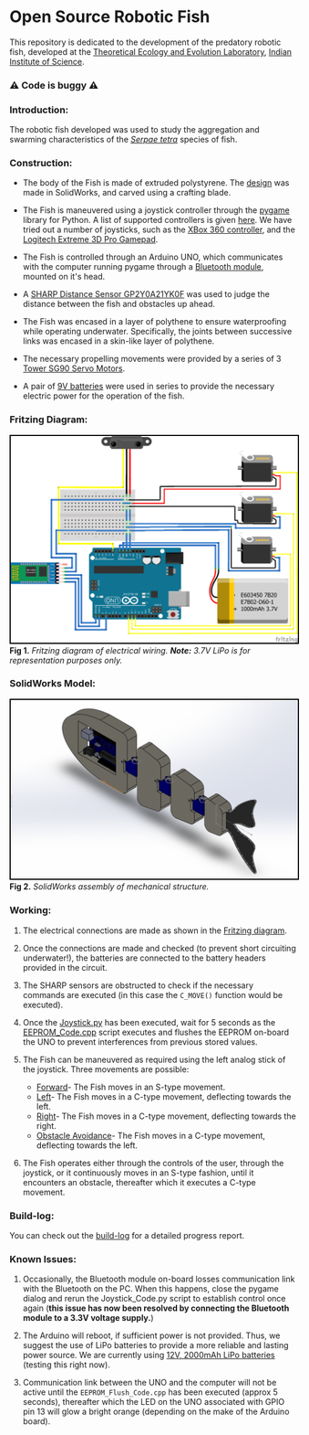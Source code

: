 # Open Source Robotic Fish

This repository is dedicated to the development of the predatory robotic fish, developed at the [Theoretical Ecology and Evolution Laboratory](https://teelabiisc.wordpress.com/ "TEE-Lab, IISc"), [Indian Institute of Science](https://www.iisc.ac.in "Indian Institute of Science, Bengaluru").

### :warning: Code is buggy :warning:

### Introduction:
The robotic fish developed was used to study the aggregation and swarming characteristics of the <em><a title="Serpae tetra" href="https://en.wikipedia.org/wiki/Serpae_tetra" target="_blank">Serpae tetra</a></em> species of fish.

### Construction:
 - The body of the Fish is made of extruded polystyrene. The [design](https://github.com/SarthakJShetty/fish/tree/master/Design_Files/Mechanical_Design/Fish_Design/ "Mechanical Designs") was made in SolidWorks, and carved using a crafting blade.

 - The Fish is maneuvered using a joystick controller through the [pygame](Pygame.org "pygame") library for Python. A list of supported controllers is given [here](https://www.pygame.org/docs/ref/joystick.html "pygame"). We have tried out a number of joysticks, such as the [XBox 360 controller](https://www.amazon.com/Xbox-360-Wireless-Controller-Packaging-Black/dp/B073WJCQGT/ref=sr_1_4?ie=UTF8&qid=1530160595&sr=8-4&keywords=xbox+360+controller "XBox 360 controller"), and the [Logitech Extreme 3D Pro Gamepad](https://www.amazon.com/Extreme-3D-Pro-Joystick-Windows/dp/B00009OY9U/ref=sr_1_1?s=videogames&ie=UTF8&qid=1530160648&sr=1-1&keywords=logitech+extreme+pro "Logitech Extreme 3D Pro").

 - The Fish is controlled through an Arduino UNO, which communicates with the computer running pygame through a [Bluetooth module](https://www.amazon.com/HiLetgo%C2%AE-Wireless-Bluetooth-Transceiver-Arduino/dp/B071YJG8DR/ref=sr_1_1_sspa?ie=UTF8&qid=1530698951&sr=8-1-spons&keywords=hc05&psc=1 "HC-05 Bluetooth Module"), mounted on it's head.

 - A [SHARP Distance Sensor GP2Y0A21YK0F](https://www.pololu.com/category/79/sharp-distance-sensors "Sharp Distance Sensor") was used to judge the distance between the fish and obstacles up ahead.

 - The Fish was encased in a layer of polythene to ensure waterproofing while operating underwater. Specifically, the joints between successive links was encased in a skin-like layer of polythene.

 - The necessary propelling movements were provided by a series of 3 [Tower SG90 Servo Motors](https://servodatabase.com/servo/towerpro/sg90 "Tower S690 Servo Motors").

 - A pair of [9V batteries](https://www.amazon.com/AmazonBasics-Everyday-Alkaline-Batteries-8-Pack/dp/B00MH4QM1S "9V Batteries") were used in series to provide the necessary electric power for the operation of the fish.

### Fritzing Diagram:
<img style="border: 2px solid black" src="https://raw.githubusercontent.com/SarthakJShetty/Fish/master/Design_Files/Electrical_Design/Circuit_Design/Fish_Circuitry.png" alt="Fritzing Diagram">
<figcaption><strong>Fig 1.</strong><em> Fritzing diagram of electrical wiring.</em>
<em><strong>Note:</strong> 3.7V LiPo is for representation purposes only.</em></figcaption>

### SolidWorks Model:
<img style="border:2px solid black;" src="https://raw.githubusercontent.com/SarthakJShetty/Fish/master/Design_Files/Mechanical_Design/Structure_Design/Fish_Assembly_Snapshot.png" alt="SolidWorks Model">
<figcaption><strong>Fig 2.</strong><em> SolidWorks assembly of mechanical structure.</em></figcaption>


### Working:
 1. The electrical connections are made as shown in the <a title="Fritzing Diagram" href="https://github.com/SarthakJShetty/Fish/master/Design_Files/Electrical_Design/Circuit_Design/Fish_Circuitry.png" alt="Fritzing Diagram">Fritzing diagram</a>.

 2. Once the connections are made and checked (to prevent short circuiting underwater!), the batteries are connected to the battery headers provided in the circuit.

 3. The SHARP sensors are obstructed to check if the necessary commands are executed (in this case the ```C_MOVE()``` function would be executed).

 4. Once the [Joystick.py](https://github.com/SarthakJShetty/fish/tree/master/Code/Joystick_Code/Joystick_Code.py) has been executed, wait for 5 seconds as the [EEPROM_Code.cpp](https://github.com/SarthakJShetty/Fish/tree/master/Code/CPP_Code/EEPROM_Flush_Code.cpp) script executes and flushes the EEPROM on-board the UNO to prevent interferences from previous stored values.

 5. The Fish can be maneuvered as required using the left analog stick of the joystick. Three movements are possible:
	- [Forward](https://github.com/SarthakJShetty/Fish/tree/master/Code/CPP_Code/Stable_Movement_Code.cpp)- The Fish moves in an S-type movement.
	- [Left](https://github.com/SarthakJShetty/Fish/tree/master/Code/CPP_Code/Stable_Movement_Code.cpp)- The Fish moves in a C-type movement, deflecting towards the left.
	- [Right](https://github.com/SarthakJShetty/Fish/tree/master/Code/CPP_Code/Stable_Movement_Code.cpp)- The Fish moves in a C-type movement, deflecting towards the right.
	- [Obstacle Avoidance](https://github.com/SarthakJShetty/Fish/tree/master/Code/CPP_Code/Stable_Movement_Code.cpp)- The Fish moves in a C-type movement, deflecting towards the left. 

 6. The Fish operates either through the controls of the user, through the joystick, or it continuously moves in an S-type fashion, until it encounters an obstacle, thereafter which it executes a C-type movement.

### Build-log:
You can check out the <a title="Build-log" href="https://github.com/SarthakJShetty/Fish/tree/master/build-log.md">build-log</a> for a detailed progress report.

### Known Issues:

 1. Occasionally, the Bluetooth module on-board losses communication link with the Bluetooth on the PC. When this happens, close the pygame dialog and rerun the Joystick_Code.py script to establish control once again (<strong>this issue has now been resolved by connecting the Bluetooth module to a 3.3V voltage supply.</strong>)

 2. The Arduino will reboot, if sufficient power is not provided. Thus, we suggest the use of LiPo batteries to provide a more reliable and lasting power source. We are currently using <a title="12V LiPo battery" href="" target="_blank">12V, 2000mAh LiPo batteries</a> (testing this right now).

 3. Communication link between the UNO and the computer will not be active until the `EEPROM_Flush_Code.cpp` has been executed (approx 5 seconds), thereafter which the LED on the UNO associated with GPIO pin 13 will glow a bright orange (depending on the make of the Arduino board).